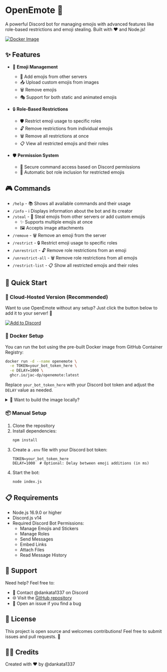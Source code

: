 # OpenEmote 🤖

A powerful Discord bot for managing emojis with advanced features like role-based restrictions and emoji stealing. Built with ❤️ and Node.js!

[![Docker Image](https://img.shields.io/badge/docker%20image-available-blue?logo=docker)](https://github.com/JAC-dp/OpenEmote/pkgs/container/openemote)

## ✨ Features

- 🎨 **Emoji Management**
  - 🎯 Add emojis from other servers
  - 📤 Upload custom emojis from images
  - 🗑️ Remove emojis
  - 🎭 Support for both static and animated emojis

- 🔒 **Role-Based Restrictions**
  - 🛡️ Restrict emoji usage to specific roles
  - 🔓 Remove restrictions from individual emojis
  - 🗑️ Remove all restrictions at once
  - 📋 View all restricted emojis and their roles

- 🛡️ **Permission System**
  - 🔐 Secure command access based on Discord permissions
  - 🤖 Automatic bot role inclusion for restricted emojis

## 🎮 Commands

- `/help` - 📚 Shows all available commands and their usage
- `/info` - ℹ️ Displays information about the bot and its creator
- `/steal` - 🎯 Steal emojis from other servers or add custom emojis
  - ✨ Supports multiple emojis at once
  - 🖼️ Accepts image attachments
- `/remove` - 🗑️ Remove an emoji from the server
- `/restrict` - 🔒 Restrict emoji usage to specific roles
- `/unrestrict` - 🔓 Remove role restrictions from an emoji
- `/unrestrict-all` - 🗑️ Remove role restrictions from all emojis
- `/restrict-list` - 📋 Show all restricted emojis and their roles

## 🚀 Quick Start

### 🤖 Cloud-Hosted Version (Recommended)

Want to use OpenEmote without any setup? Just click the button below to add it to your server! 🚀

[![Add to Discord](https://img.shields.io/badge/Add_to_Discord-7289DA?style=for-the-badge&logo=discord&logoColor=white)](https://discord.com/api/oauth2/authorize?client_id=1252735266674966691&permissions=8&scope=bot%20applications.commands)

### 🐳 Docker Setup

You can run the bot using the pre-built Docker image from GitHub Container Registry:

```bash
docker run -d --name openemote \
  -e TOKEN=your_bot_token_here \
  -e DELAY=1000 \
  ghcr.io/jac-dp/openemote:latest
```

Replace `your_bot_token_here` with your Discord bot token and adjust the `DELAY` value as needed.

<details>
<summary>🔧 Want to build the image locally?</summary>

1. Build the Docker image:
   ```bash
   docker build -t openemote .
   ```

2. Run the container:
   ```bash
   docker run -d --name openemote \
     -e TOKEN=your_bot_token_here \
     -e DELAY=1000 \
     openemote
   ```
</details>

### 📦 Manual Setup

1. Clone the repository
2. Install dependencies:
   ```bash
   npm install
   ```
3. Create a `.env` file with your Discord bot token:
   ```
   TOKEN=your_bot_token_here
   DELAY=1000  # Optional: Delay between emoji additions (in ms)
   ```
4. Start the bot:
   ```bash
   node index.js
   ```

## 📋 Requirements

- Node.js 16.9.0 or higher
- Discord.js v14
- Required Discord Bot Permissions:
  - Manage Emojis and Stickers
  - Manage Roles
  - Send Messages
  - Embed Links
  - Attach Files
  - Read Message History

## 💬 Support

Need help? Feel free to:
- 📱 Contact @dankata1337 on Discord
- 🌐 Visit the [GitHub repository](https://github.com/JAC-dp/OpenEmote)
- 📝 Open an issue if you find a bug

## 📄 License

This project is open source and welcomes contributions! Feel free to submit issues and pull requests. 🤝

## 👨‍💻 Credits

Created with ❤️ by @dankata1337 